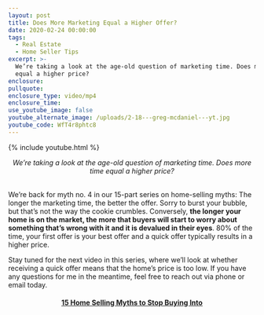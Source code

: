 ```yaml
---
layout: post
title: Does More Marketing Equal a Higher Offer?
date: 2020-02-24 00:00:00
tags:
  - Real Estate
  - Home Seller Tips
excerpt: >-
  We’re taking a look at the age-old question of marketing time. Does more time
  equal a higher price?
enclosure:
pullquote:
enclosure_type: video/mp4
enclosure_time:
use_youtube_image: false
youtube_alternate_image: /uploads/2-18---greg-mcdaniel---yt.jpg
youtube_code: WfT4r8phtc8
---
```


{% include youtube.html %}

<center><em>We’re taking a look at the age-old question of marketing time. Does more time equal a higher price?</em></center>

<br>We’re back for myth no. 4 in our 15-part series on home-selling myths: The longer the marketing time, the better the offer. Sorry to burst your bubble, but that’s not the way the cookie crumbles. Conversely, **the longer your home is on the market, the more that buyers will start to worry about something that’s wrong with it and it is devalued in their eyes**. 80% of the time, your first offer is your best offer and a quick offer typically results in a higher price.

Stay tuned for the next video in this series, where we’ll look at whether receiving a quick offer means that the home’s price is too low. If you have any questions for me in the meantime, feel free to reach out via phone or email today.

<center><h4><u><strong><a target="_blank" href="https://www.youtube.com/playlist?list=PL4Ay_MVLm6QGE37Lr8a94OqNrVBj-zDIw">15 Home Selling Myths to Stop Buying Into</a></strong></u></h4></center>